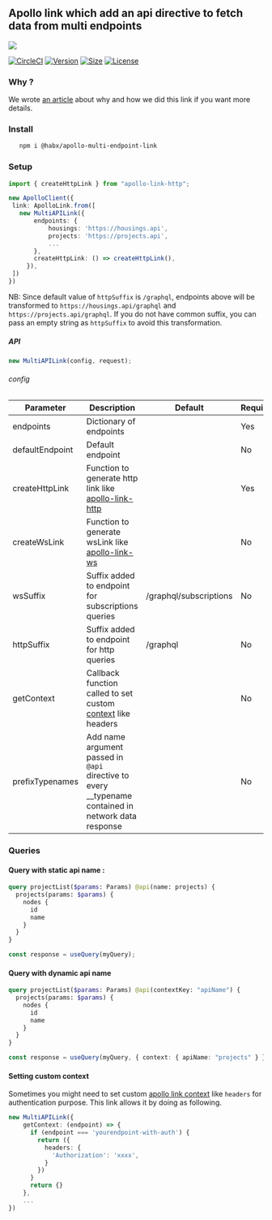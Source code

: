 <!-- @format -->

## Apollo link which add an api directive to fetch data from multi endpoints

<img src="https://res.cloudinary.com/habx/image/upload/v1597742839/blog/tech/apollo-multi-link.jpg" />

[![CircleCI](https://img.shields.io/circleci/build/github/habx/apollo-multi-endpoint-link)](https://app.circleci.com/pipelines/github/habx/apollo-multi-endpoint-link)
[![Version](https://img.shields.io/npm/v/@habx/apollo-multi-endpoint-link)](https://www.npmjs.com/package/@habx/apollo-multi-endpoint-link)
[![Size](https://img.shields.io/bundlephobia/min/@habx/apollo-multi-endpoint-link)](https://bundlephobia.com/result?p=@habx/apollo-multi-endpoint-link)
[![License](https://img.shields.io/github/license/habx/apollo-multi-endpoint-link)](/LICENSE)

### Why ?

We wrote [an article](https://www.habx.com/tech/micro-graphql-schema) about why and how we did this link if you want more details.

### Install

```bash
   npm i @habx/apollo-multi-endpoint-link
```

### Setup

```typescript
import { createHttpLink } from "apollo-link-http";

new ApolloClient({
 link: ApolloLink.from([
   new MultiAPILink({
       endpoints: {
           housings: 'https://housings.api',
           projects: 'https://projects.api',
           ...
       },
       createHttpLink: () => createHttpLink(),
     }),
 ])
})
```

NB: Since default value of `httpSuffix` is `/graphql`, endpoints above will be transformed to `https://housings.api/graphql` and `https://projects.api/graphql`.
If you do not have common suffix, you can pass an empty string as `httpSuffix` to avoid this transformation.

##### API

```typescript
new MultiAPILink(config, request);
```

###### config

| Parameter       | Description                                                                                                                | Default                | Required |
| --------------- | -------------------------------------------------------------------------------------------------------------------------- | ---------------------- | -------- |
| endpoints       | Dictionary of endpoints                                                                                                    |                        | Yes      |
| defaultEndpoint      | Default endpoint                                                                                                    |                        | No      |
| createHttpLink  | Function to generate http link like [apollo-link-http](https://www.apollographql.com/docs/link/links/http/)                |                        | Yes      |
| createWsLink    | Function to generate wsLink like [apollo-link-ws](https://www.apollographql.com/docs/link/links/ws/)                       |                        | No       |
| wsSuffix        | Suffix added to endpoint for subscriptions queries                                                                         | /graphql/subscriptions | No       |
| httpSuffix      | Suffix added to endpoint for http queries                                                                                  | /graphql               | No       |
| getContext      | Callback function called to set custom [context](https://www.apollographql.com/docs/link/links/http/#context) like headers |                        | No       |
| prefixTypenames | Add name argument passed in `@api` directive to every \_\_typename contained in network data response                      |                        | No       |

### Queries

#### Query with static api name :

```graphql
query projectList($params: Params) @api(name: projects) {
  projects(params: $params) {
    nodes {
      id
      name
    }
  }
}
```

```ts
const response = useQuery(myQuery);
```

#### Query with dynamic api name

```graphql
query projectList($params: Params) @api(contextKey: "apiName") {
  projects(params: $params) {
    nodes {
      id
      name
    }
  }
}
```

```ts
const response = useQuery(myQuery, { context: { apiName: "projects" } });
```

#### Setting custom context

Sometimes you might need to set custom [apollo link context](https://www.apollographql.com/docs/link/links/http/#context) like `headers` for authentication purpose.
This link allows it by doing as following.

```typescript
new MultiAPILink({
    getContext: (endpoint) => {
      if (endpoint === 'yourendpoint-with-auth') {
        return ({
          headers: {
            'Authorization': 'xxxx',
          }
        })
      }
      return {}
    },
    ...
})
```
